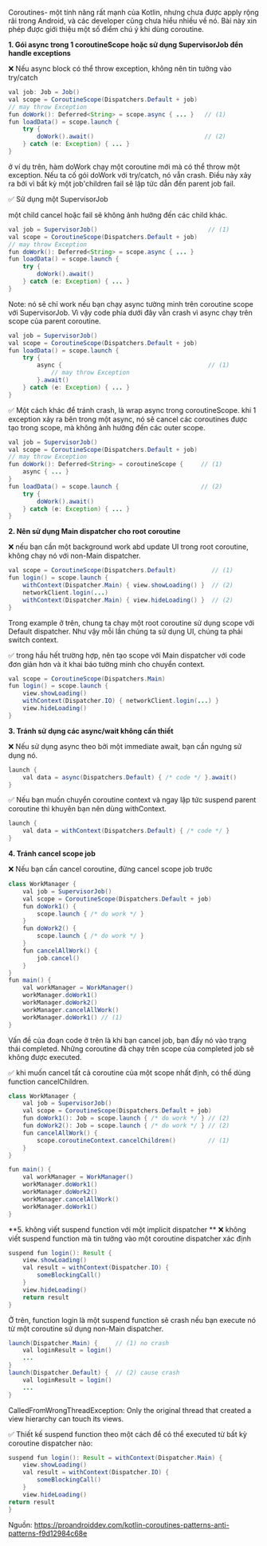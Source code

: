 Coroutines- một tính năng rất mạnh của Kotlin, nhưng chưa được apply rộng rãi trong Android, và các developer cũng chưa hiểu nhiều về nó.  Bài này xin phép được giới thiệu một số điểm chú ý khi dùng coroutine.

**1. Gói async trong 1 coroutineScope hoặc sử dụng SupervisorJob đển handle exceptions**

❌ Nếu async block có thể throw exception, không nên tin tưởng vào try/catch  

```java
val job: Job = Job()
val scope = CoroutineScope(Dispatchers.Default + job)
// may throw Exception
fun doWork(): Deferred<String> = scope.async { ... }   // (1)
fun loadData() = scope.launch {
    try {
        doWork().await()                               // (2)
    } catch (e: Exception) { ... }
}
```

ở ví dụ trên, hàm doWork chạy một coroutine mới mà có thể throw một exception. Nếu ta cố gói doWork với try/catch, nó vẫn crash. Điều này xảy ra bởi vì bất kỳ một job'children fail sẽ lập tức dẫn đến parent job fail.

✅ Sử dụng một SupervisorJob

một child cancel hoặc fail sẽ không ảnh hưởng đến các child khác.

```java
val job = SupervisorJob()                               // (1)
val scope = CoroutineScope(Dispatchers.Default + job)
// may throw Exception
fun doWork(): Deferred<String> = scope.async { ... }
fun loadData() = scope.launch {
    try {
        doWork().await()
    } catch (e: Exception) { ... }
}
```

Note: nó sẽ chỉ work nếu bạn chạy async tường minh trên coroutine scope  với SupervisorJob. Vì vậy code phía dưới đây vẫn crash vì async chạy trên scope của parent coroutine.

```java
val job = SupervisorJob()                               
val scope = CoroutineScope(Dispatchers.Default + job)
fun loadData() = scope.launch {
    try {
        async {                                         // (1)
            // may throw Exception 
        }.await()
    } catch (e: Exception) { ... }
}
```

✅ Một cách khác để tránh crash, là wrap async trong coroutineScope. khi 1 exception xảy ra bên trong một async, nó sẽ cancel các coroutines được tạo trong scope, mà không ảnh hưởng đến các outer scope.

```java
val job = SupervisorJob()                               
val scope = CoroutineScope(Dispatchers.Default + job)
// may throw Exception
fun doWork(): Deferred<String> = coroutineScope {     // (1)
    async { ... }
}
fun loadData() = scope.launch {                       // (2)
    try {
        doWork().await()
    } catch (e: Exception) { ... }
}
```

**2. Nên sử dụng Main dispatcher cho root coroutine**

❌ nếu bạn cần một background work abd update UI trong root coroutine, không chạy nó với non-Main dispatcher.

```java
val scope = CoroutineScope(Dispatchers.Default)          // (1)
fun login() = scope.launch {
    withContext(Dispatcher.Main) { view.showLoading() }  // (2)  
    networkClient.login(...)
    withContext(Dispatcher.Main) { view.hideLoading() }  // (2)
}
```

Trong example ở trên, chung ta chạy một root coroutine sử dụng scope với Default dispatcher. Như vậy mỗi lần chúng ta sử dụng UI, chúng ta phải switch context.

✅ trong hầu hết trường hợp, nên tạo scope với Main dispatcher  với code đơn giản hơn và ít khai báo tường minh cho chuyển context.

```java
val scope = CoroutineScope(Dispatchers.Main)
fun login() = scope.launch {
    view.showLoading()    
    withContext(Dispatcher.IO) { networkClient.login(...) }
    view.hideLoading()
}
```

**3. Tránh sử dụng các async/wait không cần thiết**

❌ Nếu sử dụng async theo bởi một immediate await, bạn cần ngưng sử dụng nó.

```java
launch {
    val data = async(Dispatchers.Default) { /* code */ }.await()
}
```

✅ Nếu bạn muốn chuyển coroutine context và ngay lập tức suspend parent coroutine thì khuyên bạn nên dùng withContext.

```java
launch {
    val data = withContext(Dispatchers.Default) { /* code */ }
}
```

**4. Tránh cancel scope job**

❌ Nếu bạn cần cancel coroutine, đừng cancel scope job trước

```java
class WorkManager {
    val job = SupervisorJob()
    val scope = CoroutineScope(Dispatchers.Default + job)
    fun doWork1() {
        scope.launch { /* do work */ }
    }
    fun doWork2() {
        scope.launch { /* do work */ }
    }
    fun cancelAllWork() {
        job.cancel()
    }
}
fun main() {
    val workManager = WorkManager()
    workManager.doWork1()
    workManager.doWork2()
    workManager.cancelAllWork()
    workManager.doWork1() // (1)
}
```

Vấn đề của đoạn code ở trên là khi bạn cancel job, bạn đẩy nó vào trạng thái completed. Những coroutine đã chạy trên scope của completed job sẽ không được executed.

✅ khi muốn cancel tất cả coroutine của một scope nhất định, có thể dùng function cancelChildren. 

```java
class WorkManager {
    val job = SupervisorJob()
    val scope = CoroutineScope(Dispatchers.Default + job)
    fun doWork1(): Job = scope.launch { /* do work */ } // (2)
    fun doWork2(): Job = scope.launch { /* do work */ } // (2)
    fun cancelAllWork() {
        scope.coroutineContext.cancelChildren()         // (1)                             
    }
}

fun main() {
    val workManager = WorkManager()
    workManager.doWork1()
    workManager.doWork2()
    workManager.cancelAllWork()
    workManager.doWork1()
}
```

**5. không viết suspend function với một implicit dispatcher **
❌ không viết suspend function mà tin tưởng vào một coroutine dispatcher xác định

```java
suspend fun login(): Result {
    view.showLoading()
    val result = withContext(Dispatcher.IO) {  
        someBlockingCall() 
    }
    view.hideLoading()
    return result
}
```

Ở trên, function login là một suspend function sẽ crash nếu bạn execute nó từ một coroutine sử dụng non-Main dispatcher.

```java
launch(Dispatcher.Main) {     // (1) no crash
    val loginResult = login()
    ...
}
launch(Dispatcher.Default) {  // (2) cause crash
    val loginResult = login()
    ...
}
```

CalledFromWrongThreadException: Only the original thread that created a view hierarchy can touch its views.

✅ Thiết kế suspend function theo một cách để có thể executed từ bất kỳ coroutine dispatcher nào:

```java
suspend fun login(): Result = withContext(Dispatcher.Main) {
    view.showLoading()
    val result = withContext(Dispatcher.IO) {  
        someBlockingCall() 
    }
    view.hideLoading()
return result
}
```

Nguồn: https://proandroiddev.com/kotlin-coroutines-patterns-anti-patterns-f9d12984c68e